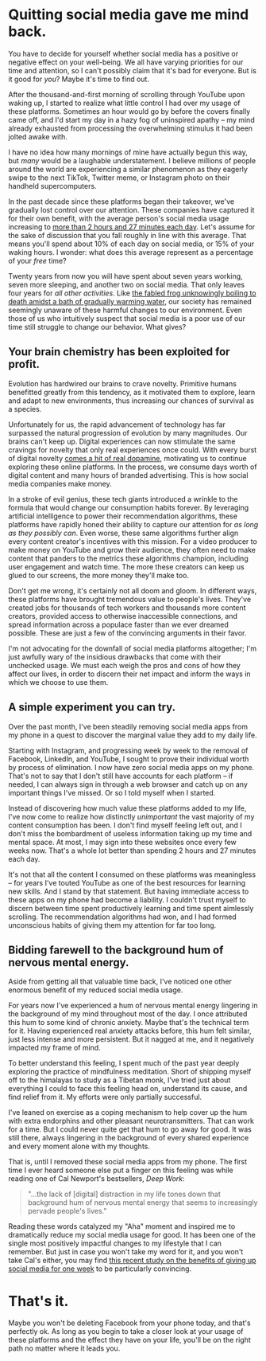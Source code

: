 # Quitting social media gave me mind back.

You have to decide for yourself whether social media has a positive or negative effect on your well-being. We all have varying priorities for our time and attention, so I can't possibly claim that it's bad for everyone. But is it good for _you_? Maybe it's time to find out.

After the thousand-and-first morning of scrolling through YouTube upon waking up, I started to realize what little control I had over my usage of these platforms. Sometimes an hour would go by before the covers finally came off, and I'd start my day in a hazy fog of uninspired apathy – my mind already exhausted from processing the overwhelming stimulus it had been jolted awake with. 

I have no idea how many mornings of mine have actually begun this way, but _many_ would be a laughable understatement. I believe millions of people around the world are experiencing a similar phenomenon as they eagerly swipe to the next TikTok, Twitter meme, or Instagram photo on their handheld supercomputers.

In the past decade since these platforms began their takeover, we've gradually lost control over our attention. These companies have captured it for their own benefit, with the average person's social media usage increasing to [more than 2 hours and 27 minutes each day](https://www.statista.com/statistics/433871/daily-social-media-usage-worldwide/). Let's assume for the sake of discussion that you fall roughly in line with this average. That means you'll spend about 10% of each day on social media, or 15% of your waking hours. I wonder: what does this average represent as a percentage of your _free_ time?

Twenty years from now you will have spent about seven years working, seven more sleeping, and another two on social media. That only leaves four years for _all other activities_. Like [the fabled frog unknowingly boiling to death amidst a bath of gradually warming water](https://en.wikipedia.org/wiki/Boiling_frog), our society has remained seemingly unaware of these harmful changes to our environment. Even those of us who intuitively suspect that social media is a poor use of our time still struggle to change our behavior. What gives?

## Your brain chemistry has been exploited for profit.

Evolution has hardwired our brains to crave novelty. Primitive humans benefitted greatly from this tendency, as it motivated them to explore, learn and adapt to new environments, thus increasing our chances of survival as a species. 

Unfortunately for us, the rapid advancement of technology has far surpassed the natural progression of evolution by many magnitudes. Our brains can't keep up. Digital experiences can now stimulate the same cravings for novelty that only real experiences once could. With every burst of digital novelty [comes a hit of real dopamine](https://www.sciencedirect.com/science/article/pii/S0896627306004752), motivating us to continue exploring these online platforms. In the process, we consume days worth of digital content and many hours of branded advertising. This is how social media companies make money.

In a stroke of evil genius, these tech giants introduced a wrinkle to the formula that would change our consumption habits forever. By leveraging artificial intelligence to power their recommendation algorithms, these platforms have rapidly honed their ability to capture our attention for _as long as they possibly can_. Even worse, these same algorithms further align every content creator's incentives with this mission. For a video producer to make money on YouTube and grow their audience, they often need to make content that panders to the metrics these algorithms champion, including user engagement and watch time. The more these creators can keep us glued to our screens, the more money they'll make too.

Don't get me wrong, it's certainly not all doom and gloom. In different ways, these platforms have brought tremendous value to people's lives. They've created jobs for thousands of tech workers and thousands more content creators, provided access to otherwise inaccessible connections, and spread information across a populace faster than we ever dreamed possible. These are just a few of the convincing arguments in their favor.

I'm not advocating for the downfall of social media platforms altogether; I'm just awfully wary of the insidious drawbacks that come with their unchecked usage. We must each weigh the pros and cons of how they affect our lives, in order to discern their net impact and inform the ways in which we choose to use them.

## A simple experiment you can try.

Over the past month, I've been steadily removing  social media apps from my phone in a quest to discover the marginal value they add to my daily life.

Starting with Instagram, and progressing week by week to the removal of Facebook, LinkedIn, and YouTube, I sought to prove their individual worth by process of elimination. I now have zero social media apps on my phone. That's not to say that I don't still have accounts for each platform – if needed, I can always sign in through a web browser and catch up on any important things I've missed. Or so I told myself when I started.

Instead of discovering how much value these platforms added to my life, I've now come to realize how distinctly _unimportant_ the vast majority of my content consumption has been. I don't find myself feeling left out, and I don't miss the bombardment of useless information taking up my time and mental space. At most, I may sign into these websites once every few weeks now. That's a whole lot better than spending 2 hours and 27 minutes each day.

It's not that all the content I consumed on these platforms was meaningless – for years I've touted YouTube as one of the best resources for learning new skills. And I stand by that statement. But having immediate access to these apps on my phone had become a liability. I couldn't trust myself to discern between time spent productively learning and time spent aimlessly scrolling. The recommendation algorithms had won, and I had formed unconscious habits of giving them my attention for far too long.

## Bidding farewell to the background hum of nervous mental energy.

Aside from getting all that valuable time back, I've noticed one other enormous benefit of my reduced social media usage.

For years now I've experienced a hum of nervous mental energy lingering in the background of my mind throughout most of the day. I once attributed this hum to some kind of chronic anxiety. Maybe that's the technical term for it. Having experienced real anxiety attacks before, this hum felt similar, just less intense and more persistent. But it nagged at me, and it negatively impacted my frame of mind.

To better understand this feeling, I spent much of the past year deeply exploring the practice of mindfulness meditation. Short of shipping myself off to the himalayas to study as a Tibetan monk, I've tried just about everything I could to face this feeling head on, understand its cause, and find relief from it. My efforts were only partially successful.

I've leaned on exercise as a coping mechanism to help cover up the hum with extra endorphins and other pleasant neurotransmitters. That can work for a time. But I could never quite get that hum to go away for good. It was still there, always lingering in the background of every shared experience and every moment alone with my thoughts.

That is, until I removed these social media apps from my phone. The first time I ever heard someone else put a finger on this feeling was while reading one of Cal Newport's bestsellers, _Deep Work_:

> "...the lack of [digital] distraction in my life tones down that background hum of nervous mental energy that seems to increasingly pervade people's lives."

Reading these words catalyzed my "Aha" moment and inspired me to dramatically reduce my social media usage for good. It has been one of the single most positively impactful changes to my lifestyle that I can remember. But just in case you won't take my word for it, and you won't take Cal's either, you may find [this recent study on the benefits of giving up social media for one week](https://www.liebertpub.com/doi/10.1089/cyber.2021.0324) to be particularly convincing.

# That's it.

Maybe you won't be deleting Facebook from your phone today, and that's perfectly ok. As long as you begin to take a closer look at your usage of these platforms and the effect they have on your life, you'll be on the right path no matter where it leads you.